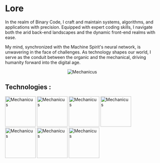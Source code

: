  # Lore
<p aling="center">
 In the realm of Binary Code, I craft and maintain systems, algorithms, and applications with precision. Equipped with expert coding skills, I navigate both the arid back-end landscapes and the dynamic front-end realms with ease.

My mind, synchronized with the Machine Spirit's neural network, is unwavering in the face of challenges. As technology shapes our world, I serve as the conduit between the organic and the mechanical, driving humanity forward into the digital age. 
</p>


<p align="center">
  <img src="https://static.wikia.nocookie.net/eswarhammer40k/images/4/4c/Adeptus_Mechanicus_Wallpaper_by_Kjiverx.jpg/revision/latest/scale-to-width-down/200?cb=20100405213013" alt="Mechanicus">
</p>


## Technologies :

<p aling="center">
 <img src="https://upload.wikimedia.org/wikipedia/commons/4/4c/Typescript_logo_2020.svg" alt="Mechanicus" width="100" height="100""> 
 <img src="https://upload.wikimedia.org/wikipedia/commons/a/a7/React-icon.svg" alt="Mechanicus" width="100" height="100" ">
 <img src="https://upload.wikimedia.org/wikipedia/commons/d/d5/CSS3_logo_and_wordmark.svg" alt="Mechanicus" width="100" height="100" ">
 <img src="https://upload.wikimedia.org/wikipedia/commons/a/a7/React-icon.svg" alt="Mechanicus" width="100" height="100" ">
 <img src="https://upload.wikimedia.org/wikipedia/commons/a/a7/React-icon.svg" alt="Mechanicus" width="100" height="100" ">
 <img src="https://upload.wikimedia.org/wikipedia/commons/a/a7/React-icon.svg" alt="Mechanicus" width="100" height="100" ">
 <img src="https://upload.wikimedia.org/wikipedia/commons/a/a7/React-icon.svg" alt="Mechanicus" width="100" height="100" ">
</p>



